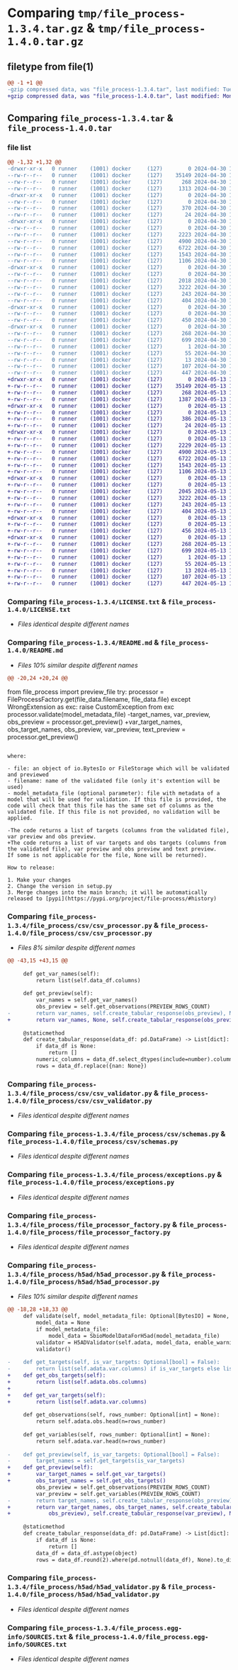 # Comparing `tmp/file_process-1.3.4.tar.gz` & `tmp/file_process-1.4.0.tar.gz`

## filetype from file(1)

```diff
@@ -1 +1 @@
-gzip compressed data, was "file_process-1.3.4.tar", last modified: Tue Apr 30 15:34:19 2024, max compression
+gzip compressed data, was "file_process-1.4.0.tar", last modified: Mon May 13 11:56:20 2024, max compression
```

## Comparing `file_process-1.3.4.tar` & `file_process-1.4.0.tar`

### file list

```diff
@@ -1,32 +1,32 @@
-drwxr-xr-x   0 runner    (1001) docker     (127)        0 2024-04-30 15:34:19.689818 file_process-1.3.4/
--rw-r--r--   0 runner    (1001) docker     (127)    35149 2024-04-30 15:34:17.000000 file_process-1.3.4/LICENSE.txt
--rw-r--r--   0 runner    (1001) docker     (127)      268 2024-04-30 15:34:19.689818 file_process-1.3.4/PKG-INFO
--rw-r--r--   0 runner    (1001) docker     (127)     1313 2024-04-30 15:34:17.000000 file_process-1.3.4/README.md
-drwxr-xr-x   0 runner    (1001) docker     (127)        0 2024-04-30 15:34:19.685818 file_process-1.3.4/file_process/
--rw-r--r--   0 runner    (1001) docker     (127)        0 2024-04-30 15:34:17.000000 file_process-1.3.4/file_process/__init__.py
--rw-r--r--   0 runner    (1001) docker     (127)      370 2024-04-30 15:34:17.000000 file_process-1.3.4/file_process/base.py
--rw-r--r--   0 runner    (1001) docker     (127)       24 2024-04-30 15:34:17.000000 file_process-1.3.4/file_process/constants.py
-drwxr-xr-x   0 runner    (1001) docker     (127)        0 2024-04-30 15:34:19.689818 file_process-1.3.4/file_process/csv/
--rw-r--r--   0 runner    (1001) docker     (127)        0 2024-04-30 15:34:17.000000 file_process-1.3.4/file_process/csv/__init__.py
--rw-r--r--   0 runner    (1001) docker     (127)     2223 2024-04-30 15:34:17.000000 file_process-1.3.4/file_process/csv/csv_processor.py
--rw-r--r--   0 runner    (1001) docker     (127)     4900 2024-04-30 15:34:17.000000 file_process-1.3.4/file_process/csv/csv_validator.py
--rw-r--r--   0 runner    (1001) docker     (127)     6722 2024-04-30 15:34:17.000000 file_process-1.3.4/file_process/csv/schemas.py
--rw-r--r--   0 runner    (1001) docker     (127)     1543 2024-04-30 15:34:17.000000 file_process-1.3.4/file_process/exceptions.py
--rw-r--r--   0 runner    (1001) docker     (127)     1106 2024-04-30 15:34:17.000000 file_process-1.3.4/file_process/file_processor_factory.py
-drwxr-xr-x   0 runner    (1001) docker     (127)        0 2024-04-30 15:34:19.689818 file_process-1.3.4/file_process/h5ad/
--rw-r--r--   0 runner    (1001) docker     (127)        0 2024-04-30 15:34:17.000000 file_process-1.3.4/file_process/h5ad/__init__.py
--rw-r--r--   0 runner    (1001) docker     (127)     2018 2024-04-30 15:34:17.000000 file_process-1.3.4/file_process/h5ad/h5ad_processor.py
--rw-r--r--   0 runner    (1001) docker     (127)     3222 2024-04-30 15:34:17.000000 file_process-1.3.4/file_process/h5ad/h5ad_validator.py
--rw-r--r--   0 runner    (1001) docker     (127)      243 2024-04-30 15:34:17.000000 file_process-1.3.4/file_process/h5ad/schemas.py
--rw-r--r--   0 runner    (1001) docker     (127)      404 2024-04-30 15:34:17.000000 file_process-1.3.4/file_process/logger.py
-drwxr-xr-x   0 runner    (1001) docker     (127)        0 2024-04-30 15:34:19.689818 file_process-1.3.4/file_process/txt/
--rw-r--r--   0 runner    (1001) docker     (127)        0 2024-04-30 15:34:17.000000 file_process-1.3.4/file_process/txt/__init__.py
--rw-r--r--   0 runner    (1001) docker     (127)      450 2024-04-30 15:34:17.000000 file_process-1.3.4/file_process/txt/txt_processor.py
-drwxr-xr-x   0 runner    (1001) docker     (127)        0 2024-04-30 15:34:19.689818 file_process-1.3.4/file_process.egg-info/
--rw-r--r--   0 runner    (1001) docker     (127)      268 2024-04-30 15:34:19.000000 file_process-1.3.4/file_process.egg-info/PKG-INFO
--rw-r--r--   0 runner    (1001) docker     (127)      699 2024-04-30 15:34:19.000000 file_process-1.3.4/file_process.egg-info/SOURCES.txt
--rw-r--r--   0 runner    (1001) docker     (127)        1 2024-04-30 15:34:19.000000 file_process-1.3.4/file_process.egg-info/dependency_links.txt
--rw-r--r--   0 runner    (1001) docker     (127)       55 2024-04-30 15:34:19.000000 file_process-1.3.4/file_process.egg-info/requires.txt
--rw-r--r--   0 runner    (1001) docker     (127)       13 2024-04-30 15:34:19.000000 file_process-1.3.4/file_process.egg-info/top_level.txt
--rw-r--r--   0 runner    (1001) docker     (127)      107 2024-04-30 15:34:19.689818 file_process-1.3.4/setup.cfg
--rw-r--r--   0 runner    (1001) docker     (127)      447 2024-04-30 15:34:17.000000 file_process-1.3.4/setup.py
+drwxr-xr-x   0 runner    (1001) docker     (127)        0 2024-05-13 11:56:20.675714 file_process-1.4.0/
+-rw-r--r--   0 runner    (1001) docker     (127)    35149 2024-05-13 11:56:17.000000 file_process-1.4.0/LICENSE.txt
+-rw-r--r--   0 runner    (1001) docker     (127)      268 2024-05-13 11:56:20.675714 file_process-1.4.0/PKG-INFO
+-rw-r--r--   0 runner    (1001) docker     (127)     1387 2024-05-13 11:56:17.000000 file_process-1.4.0/README.md
+drwxr-xr-x   0 runner    (1001) docker     (127)        0 2024-05-13 11:56:20.671714 file_process-1.4.0/file_process/
+-rw-r--r--   0 runner    (1001) docker     (127)        0 2024-05-13 11:56:17.000000 file_process-1.4.0/file_process/__init__.py
+-rw-r--r--   0 runner    (1001) docker     (127)      386 2024-05-13 11:56:17.000000 file_process-1.4.0/file_process/base.py
+-rw-r--r--   0 runner    (1001) docker     (127)       24 2024-05-13 11:56:17.000000 file_process-1.4.0/file_process/constants.py
+drwxr-xr-x   0 runner    (1001) docker     (127)        0 2024-05-13 11:56:20.675714 file_process-1.4.0/file_process/csv/
+-rw-r--r--   0 runner    (1001) docker     (127)        0 2024-05-13 11:56:17.000000 file_process-1.4.0/file_process/csv/__init__.py
+-rw-r--r--   0 runner    (1001) docker     (127)     2229 2024-05-13 11:56:17.000000 file_process-1.4.0/file_process/csv/csv_processor.py
+-rw-r--r--   0 runner    (1001) docker     (127)     4900 2024-05-13 11:56:17.000000 file_process-1.4.0/file_process/csv/csv_validator.py
+-rw-r--r--   0 runner    (1001) docker     (127)     6722 2024-05-13 11:56:17.000000 file_process-1.4.0/file_process/csv/schemas.py
+-rw-r--r--   0 runner    (1001) docker     (127)     1543 2024-05-13 11:56:17.000000 file_process-1.4.0/file_process/exceptions.py
+-rw-r--r--   0 runner    (1001) docker     (127)     1106 2024-05-13 11:56:17.000000 file_process-1.4.0/file_process/file_processor_factory.py
+drwxr-xr-x   0 runner    (1001) docker     (127)        0 2024-05-13 11:56:20.675714 file_process-1.4.0/file_process/h5ad/
+-rw-r--r--   0 runner    (1001) docker     (127)        0 2024-05-13 11:56:17.000000 file_process-1.4.0/file_process/h5ad/__init__.py
+-rw-r--r--   0 runner    (1001) docker     (127)     2045 2024-05-13 11:56:17.000000 file_process-1.4.0/file_process/h5ad/h5ad_processor.py
+-rw-r--r--   0 runner    (1001) docker     (127)     3222 2024-05-13 11:56:17.000000 file_process-1.4.0/file_process/h5ad/h5ad_validator.py
+-rw-r--r--   0 runner    (1001) docker     (127)      243 2024-05-13 11:56:17.000000 file_process-1.4.0/file_process/h5ad/schemas.py
+-rw-r--r--   0 runner    (1001) docker     (127)      404 2024-05-13 11:56:17.000000 file_process-1.4.0/file_process/logger.py
+drwxr-xr-x   0 runner    (1001) docker     (127)        0 2024-05-13 11:56:20.675714 file_process-1.4.0/file_process/txt/
+-rw-r--r--   0 runner    (1001) docker     (127)        0 2024-05-13 11:56:17.000000 file_process-1.4.0/file_process/txt/__init__.py
+-rw-r--r--   0 runner    (1001) docker     (127)      456 2024-05-13 11:56:17.000000 file_process-1.4.0/file_process/txt/txt_processor.py
+drwxr-xr-x   0 runner    (1001) docker     (127)        0 2024-05-13 11:56:20.675714 file_process-1.4.0/file_process.egg-info/
+-rw-r--r--   0 runner    (1001) docker     (127)      268 2024-05-13 11:56:20.000000 file_process-1.4.0/file_process.egg-info/PKG-INFO
+-rw-r--r--   0 runner    (1001) docker     (127)      699 2024-05-13 11:56:20.000000 file_process-1.4.0/file_process.egg-info/SOURCES.txt
+-rw-r--r--   0 runner    (1001) docker     (127)        1 2024-05-13 11:56:20.000000 file_process-1.4.0/file_process.egg-info/dependency_links.txt
+-rw-r--r--   0 runner    (1001) docker     (127)       55 2024-05-13 11:56:20.000000 file_process-1.4.0/file_process.egg-info/requires.txt
+-rw-r--r--   0 runner    (1001) docker     (127)       13 2024-05-13 11:56:20.000000 file_process-1.4.0/file_process.egg-info/top_level.txt
+-rw-r--r--   0 runner    (1001) docker     (127)      107 2024-05-13 11:56:20.675714 file_process-1.4.0/setup.cfg
+-rw-r--r--   0 runner    (1001) docker     (127)      447 2024-05-13 11:56:17.000000 file_process-1.4.0/setup.py
```

### Comparing `file_process-1.3.4/LICENSE.txt` & `file_process-1.4.0/LICENSE.txt`

 * *Files identical despite different names*

### Comparing `file_process-1.3.4/README.md` & `file_process-1.4.0/README.md`

 * *Files 10% similar despite different names*

```diff
@@ -20,24 +20,24 @@
 ```
 from file_process import preview_file
 try:
     processor = FileProcessFactory.get(file_data.filename, file_data.file)
 except WrongExtension as exc:
     raise CustomException from exc
 processor.validate(model_metadata_file)
-target_names, var_preview, obs_preview = processor.get_preview()
+var_target_names, obs_target_names, obs_preview, var_preview, text_preview  = processor.get_preview()
 ```
 
 where:
 
 - file: an object of io.BytesIo or FileStorage which will be validated and previewed
 - filename: name of the validated file (only it's extention will be used)
 - model_metadata_file (optional parameter): file with metadata of a model that will be used for validation. If this file is provided, the code will check that this file has the same set of columns as the validated file. If this file is not provided, no validation will be applied.
 
-The code returns a list of targets (columns from the validated file), var preview and obs preview.
+The code returns a list of var targets and obs targets (columns from the validated file), var preview and obs preview and text preview.
 If some is not applicable for the file, None will be returned).
 
 How to release:
 
 1. Make your changes
 2. Change the version in setup.py
 3. Merge changes into the main branch; it will be automatically released to [pypi](https://pypi.org/project/file-process/#history)
```

### Comparing `file_process-1.3.4/file_process/csv/csv_processor.py` & `file_process-1.4.0/file_process/csv/csv_processor.py`

 * *Files 8% similar despite different names*

```diff
@@ -43,15 +43,15 @@
 
     def get_var_names(self):
         return list(self.data_df.columns)
 
     def get_preview(self):
         var_names = self.get_var_names()
         obs_preview = self.get_observations(PREVIEW_ROWS_COUNT)
-        return var_names, self.create_tabular_response(obs_preview), None, None
+        return var_names, None, self.create_tabular_response(obs_preview), None, None
 
     @staticmethod
     def create_tabular_response(data_df: pd.DataFrame) -> List[dict]:
         if data_df is None:
             return []
         numeric_columns = data_df.select_dtypes(include=number).columns
         rows = data_df.replace({nan: None})
```

### Comparing `file_process-1.3.4/file_process/csv/csv_validator.py` & `file_process-1.4.0/file_process/csv/csv_validator.py`

 * *Files identical despite different names*

### Comparing `file_process-1.3.4/file_process/csv/schemas.py` & `file_process-1.4.0/file_process/csv/schemas.py`

 * *Files identical despite different names*

### Comparing `file_process-1.3.4/file_process/exceptions.py` & `file_process-1.4.0/file_process/exceptions.py`

 * *Files identical despite different names*

### Comparing `file_process-1.3.4/file_process/file_processor_factory.py` & `file_process-1.4.0/file_process/file_processor_factory.py`

 * *Files identical despite different names*

### Comparing `file_process-1.3.4/file_process/h5ad/h5ad_processor.py` & `file_process-1.4.0/file_process/h5ad/h5ad_processor.py`

 * *Files 10% similar despite different names*

```diff
@@ -18,28 +18,33 @@
     def validate(self, model_metadata_file: Optional[BytesIO] = None, _: Optional[dict] = None):
         model_data = None
         if model_metadata_file:
             model_data = SbioModelDataForH5ad(model_metadata_file)
         validator = H5ADValidator(self.adata, model_data, enable_warnings=False)
         validator()
 
-    def get_targets(self, is_var_targets: Optional[bool] = False):
-        return list(self.adata.var.columns) if is_var_targets else list(self.adata.obs.columns)
+    def get_obs_targets(self):
+        return list(self.adata.obs.columns)
+
+    def get_var_targets(self):
+        return list(self.adata.var.columns)
 
     def get_observations(self, rows_number: Optional[int] = None):
         return self.adata.obs.head(n=rows_number)
 
     def get_variables(self, rows_number: Optional[int] = None):
         return self.adata.var.head(n=rows_number)
 
-    def get_preview(self, is_var_targets: Optional[bool] = False):
-        target_names = self.get_targets(is_var_targets)
+    def get_preview(self):
+        var_target_names = self.get_var_targets()
+        obs_target_names = self.get_obs_targets()
         obs_preview = self.get_observations(PREVIEW_ROWS_COUNT)
         var_preview = self.get_variables(PREVIEW_ROWS_COUNT)
-        return target_names, self.create_tabular_response(obs_preview), self.create_tabular_response(var_preview), None
+        return var_target_names, obs_target_names, self.create_tabular_response(
+            obs_preview), self.create_tabular_response(var_preview), None
 
     @staticmethod
     def create_tabular_response(data_df: pd.DataFrame) -> List[dict]:
         if data_df is None:
             return []
         data_df = data_df.astype(object)
         rows = data_df.round(2).where(pd.notnull(data_df), None).to_dict(orient='records')
```

### Comparing `file_process-1.3.4/file_process/h5ad/h5ad_validator.py` & `file_process-1.4.0/file_process/h5ad/h5ad_validator.py`

 * *Files identical despite different names*

### Comparing `file_process-1.3.4/file_process.egg-info/SOURCES.txt` & `file_process-1.4.0/file_process.egg-info/SOURCES.txt`

 * *Files identical despite different names*

